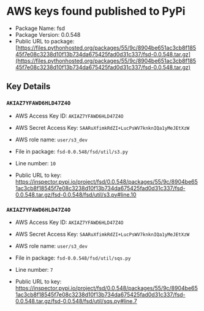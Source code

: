 # AWS keys found published to PyPi

* Package Name: fsd
* Package Version: 0.0.548
* Public URL to package: [https://files.pythonhosted.org/packages/55/9c/8904be651ac3cb8f18545f7e08c3238d10f13b734da675425fad0d31c337/fsd-0.0.548.tar.gz](https://files.pythonhosted.org/packages/55/9c/8904be651ac3cb8f18545f7e08c3238d10f13b734da675425fad0d31c337/fsd-0.0.548.tar.gz)

## Key Details

### `AKIAZ7YFAWD6HLD47Z4O`

* AWS Access Key ID: `AKIAZ7YFAWD6HLD47Z4O`
* AWS Secret Access Key: `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` 
* AWS role name: `user/s3_dev`
* File in package: `fsd-0.0.548/fsd/util/s3.py`
* Line number: `10`

* Public URL to key: https://inspector.pypi.io/project/fsd/0.0.548/packages/55/9c/8904be651ac3cb8f18545f7e08c3238d10f13b734da675425fad0d31c337/fsd-0.0.548.tar.gz/fsd-0.0.548/fsd/util/s3.py#line.10



### `AKIAZ7YFAWD6HLD47Z4O`

* AWS Access Key ID: `AKIAZ7YFAWD6HLD47Z4O`
* AWS Secret Access Key: `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` 
* AWS role name: `user/s3_dev`
* File in package: `fsd-0.0.548/fsd/util/sqs.py`
* Line number: `7`

* Public URL to key: https://inspector.pypi.io/project/fsd/0.0.548/packages/55/9c/8904be651ac3cb8f18545f7e08c3238d10f13b734da675425fad0d31c337/fsd-0.0.548.tar.gz/fsd-0.0.548/fsd/util/sqs.py#line.7


